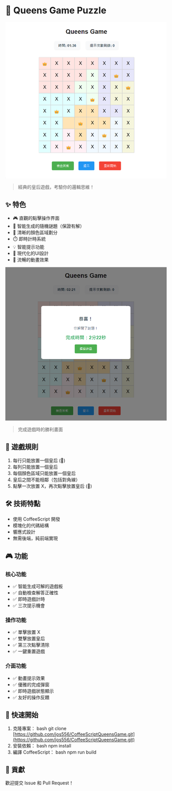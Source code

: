 # 👑 Queens Game Puzzle

![startGame](public/start.png)

> 經典的皇后遊戲，考驗你的邏輯思維！

## ✨ 特色

- 🎮 直觀的點擊操作界面
- 🎯 智能生成的隨機謎題（保證有解）
- 🌈 清晰的顏色區域劃分
- ⏱️ 即時計時系統
- 💡 智能提示功能
- 🎨 現代化的UI設計
- 🔄 流暢的動畫效果

![endGame](public/end.png)

> 完成遊戲時的勝利畫面

## 🎯 遊戲規則

1. 每行只能放置一個皇后 (👑)
2. 每列只能放置一個皇后
3. 每個顏色區域只能放置一個皇后
4. 皇后之間不能相鄰（包括對角線）
5. 點擊一次放置 X，再次點擊放置皇后 (👑)

## 🛠️ 技術特點

- 使用 CoffeeScript 開發
- 模塊化的代碼結構
- 響應式設計
- 無需後端，純前端實現

## 🎮 功能

### 核心功能

- ✅  智能生成可解的遊戲板
- ✅  自動檢查解答正確性
- ✅  即時遊戲計時
- ✅  三次提示機會

### 操作功能

- ✅  單擊放置 X
- ✅  雙擊放置皇后
- ✅  第三次點擊清除
- ✅  一鍵重置遊戲

### 介面功能

- ✅  動畫提示效果
- ✅  優雅的完成彈窗
- ✅  即時遊戲狀態顯示
- ✅  友好的操作反饋

## 🚀 快速開始

1. 克隆專案：
   bash
   git clone [https://github.com/jos556/CoffeeScriptQueensGame.git](https://github.com/jos556/CoffeeScriptQueensGame.git)
2. 安裝依賴：
   bash
   npm install
3. 編譯 CoffeeScript：
   bash
   npm run build

## 🤝 貢獻

歡迎提交 Issue 和 Pull Request！
